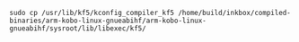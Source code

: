 `sudo cp /usr/lib/kf5/kconfig_compiler_kf5 /home/build/inkbox/compiled-binaries/arm-kobo-linux-gnueabihf/arm-kobo-linux-gnueabihf/sysroot/lib/libexec/kf5/`
